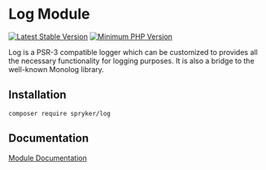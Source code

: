# Log Module
[![Latest Stable Version](https://poser.pugx.org/spryker/log/v/stable.svg)](https://packagist.org/packages/spryker/log)
[![Minimum PHP Version](https://img.shields.io/badge/php-%3E%3D%207.4-8892BF.svg)](https://php.net/)

Log is a PSR-3 compatible logger which can be customized to provides all the necessary functionality for logging purposes. It is also a bridge to the well-known Monolog library.

## Installation

```
composer require spryker/log
```

## Documentation

[Module Documentation](https://docs.spryker.com)
